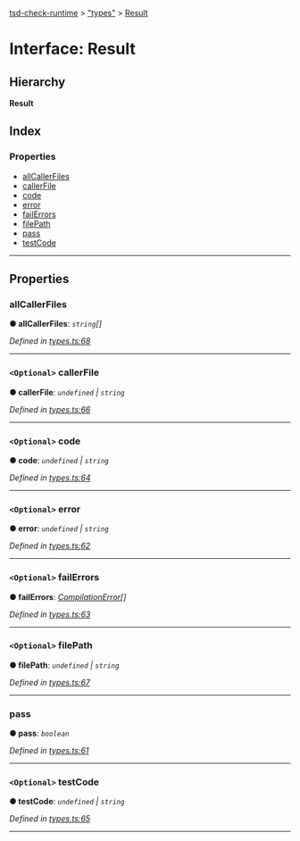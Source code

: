 [tsd-check-runtime](../README.md) > ["types"](../modules/_types_.md) > [Result](../interfaces/_types_.result.md)

# Interface: Result

## Hierarchy

**Result**

## Index

### Properties

* [allCallerFiles](_types_.result.md#allcallerfiles)
* [callerFile](_types_.result.md#callerfile)
* [code](_types_.result.md#code)
* [error](_types_.result.md#error)
* [failErrors](_types_.result.md#failerrors)
* [filePath](_types_.result.md#filepath)
* [pass](_types_.result.md#pass)
* [testCode](_types_.result.md#testcode)

---

## Properties

<a id="allcallerfiles"></a>

###  allCallerFiles

**● allCallerFiles**: *`string`[]*

*Defined in [types.ts:68](https://github.com/cancerberoSgx/tsd-check-runtime/blob/4d7d206/src/types.ts#L68)*

___
<a id="callerfile"></a>

### `<Optional>` callerFile

**● callerFile**: *`undefined` \| `string`*

*Defined in [types.ts:66](https://github.com/cancerberoSgx/tsd-check-runtime/blob/4d7d206/src/types.ts#L66)*

___
<a id="code"></a>

### `<Optional>` code

**● code**: *`undefined` \| `string`*

*Defined in [types.ts:64](https://github.com/cancerberoSgx/tsd-check-runtime/blob/4d7d206/src/types.ts#L64)*

___
<a id="error"></a>

### `<Optional>` error

**● error**: *`undefined` \| `string`*

*Defined in [types.ts:62](https://github.com/cancerberoSgx/tsd-check-runtime/blob/4d7d206/src/types.ts#L62)*

___
<a id="failerrors"></a>

### `<Optional>` failErrors

**● failErrors**: *[CompilationError](_types_.compilationerror.md)[]*

*Defined in [types.ts:63](https://github.com/cancerberoSgx/tsd-check-runtime/blob/4d7d206/src/types.ts#L63)*

___
<a id="filepath"></a>

### `<Optional>` filePath

**● filePath**: *`undefined` \| `string`*

*Defined in [types.ts:67](https://github.com/cancerberoSgx/tsd-check-runtime/blob/4d7d206/src/types.ts#L67)*

___
<a id="pass"></a>

###  pass

**● pass**: *`boolean`*

*Defined in [types.ts:61](https://github.com/cancerberoSgx/tsd-check-runtime/blob/4d7d206/src/types.ts#L61)*

___
<a id="testcode"></a>

### `<Optional>` testCode

**● testCode**: *`undefined` \| `string`*

*Defined in [types.ts:65](https://github.com/cancerberoSgx/tsd-check-runtime/blob/4d7d206/src/types.ts#L65)*

___

